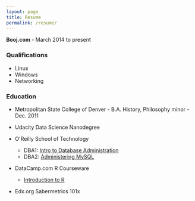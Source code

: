 ```yaml
---
layout: page
title: Resume
permalink: /resume/
---
```

**Booj.com** - March 2014 to present

### Qualifications
* Linux
* Windows
* Networking

### Education
* Metropolitan State College of Denver - B.A. History, Philosophy minor - Dec. 2011

* Udacity Data Science Nanodegree
* O'Reilly School of Technology
  * DBA1: [Intro to Database Administration](/ost/dba1introtodatabaseadministration.pdf)
  * DBA2: [Administering MySQL](/ost/dba2administeringmysql.pdf)
* DataCamp.com R Courseware
  * [Introduction to R](/mooc/introductiontor.pdf)
* Edx.org Sabermetrics 101x